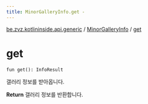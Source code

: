 ```yaml
---
title: MinorGalleryInfo.get - 
---
```


[be.zvz.kotlininside.api.generic](../index.html) / [MinorGalleryInfo](index.html) / [get](./get.html)

# get

`fun get(): InfoResult`

갤러리 정보를 받아옵니다.

**Return**
갤러리 정보를 반환합니다.

